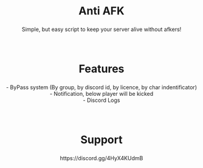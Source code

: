 <br clear="both">

<h1 align="center">Anti AFK</h1>

###

<p align="center">Simple, but easy script to keep your server alive without afkers!</p>

###

<br clear="both">

<h1 align="center">Features</h1>

###

<p align="center">- ByPass system (By group, by discord id, by licence, by char indentificator)<br>- Notification, below player will be kicked<br>- Discord Logs</p>

###

<br clear="both">

<h1 align="center">Support</h1>

###

<p align="center">https://discord.gg/4HyX4KUdmB</p>

###
